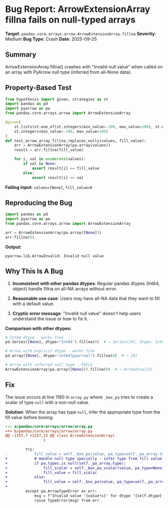 # Bug Report: ArrowExtensionArray fillna fails on null-typed arrays

**Target**: `pandas.core.arrays.arrow.ArrowExtensionArray.fillna`
**Severity**: Medium
**Bug Type**: Crash
**Date**: 2025-09-25

## Summary

ArrowExtensionArray.fillna() crashes with "Invalid null value" when called on an array with PyArrow null type (inferred from all-None data).

## Property-Based Test

```python
from hypothesis import given, strategies as st
import pandas as pd
import pyarrow as pa
from pandas.core.arrays.arrow import ArrowExtensionArray

@given(
    st.lists(st.one_of(st.integers(min_value=-100, max_value=100), st.none()), min_size=1),
    st.integers(min_value=-100, max_value=100)
)
def test_arrow_array_fillna_replaces_nulls(values, fill_value):
    arr = ArrowExtensionArray(pa.array(values))
    result = arr.fillna(fill_value)

    for i, val in enumerate(values):
        if val is None:
            assert result[i] == fill_value
        else:
            assert result[i] == val
```

**Failing input**: `values=[None]`, `fill_value=0`

## Reproducing the Bug

```python
import pandas as pd
import pyarrow as pa
from pandas.core.arrays.arrow import ArrowExtensionArray

arr = ArrowExtensionArray(pa.array([None]))
arr.fillna(0)
```

**Output:**
```
pyarrow.lib.ArrowInvalid: Invalid null value
```

## Why This Is A Bug

1. **Inconsistent with other pandas dtypes**: Regular pandas dtypes (Int64, object) handle fillna on all-NA arrays without error.

2. **Reasonable use case**: Users may have all-NA data that they want to fill with a default value.

3. **Cryptic error message**: "Invalid null value" doesn't help users understand the issue or how to fix it.

**Comparison with other dtypes:**

```python
# Int64 dtype - works fine
pd.Series([None], dtype="Int64").fillna(0)  # → Series([0], dtype: Int64)

# Arrow with explicit dtype - works fine
pd.array([None], dtype="int64[pyarrow]").fillna(0)  # → [0]

# Arrow with inferred null type - FAILS
ArrowExtensionArray(pa.array([None])).fillna(0)  # → ArrowInvalid!
```

## Fix

The issue occurs at line 1160 in `array.py` where `_box_pa` tries to create a scalar of type `null` with a non-null value.

**Solution**: When the array has type `null`, infer the appropriate type from the fill value before boxing:

```diff
--- a/pandas/core/arrays/arrow/array.py
+++ b/pandas/core/arrays/arrow/array.py
@@ -1157,7 +1157,13 @@ class ArrowExtensionArray(
                 )

         try:
-            fill_value = self._box_pa(value, pa_type=self._pa_array.type)
+            # Handle null type specially - infer type from fill value
+            if pa.types.is_null(self._pa_array.type):
+                fill_scalar = self._box_pa_scalar(value, pa_type=None)
+                fill_value = fill_scalar
+            else:
+                fill_value = self._box_pa(value, pa_type=self._pa_array.type)
+
         except pa.ArrowTypeError as err:
             msg = f"Invalid value '{value!s}' for dtype '{self.dtype}'"
             raise TypeError(msg) from err
